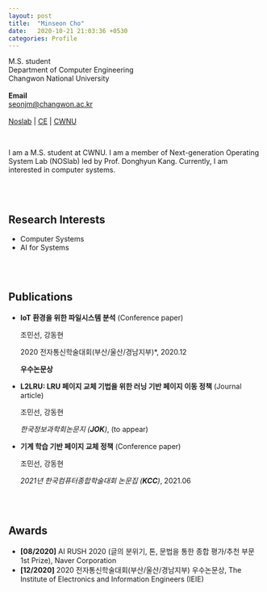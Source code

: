 ```yaml
---
layout: post
title:  "Minseon Cho"
date:   2020-10-21 21:03:36 +0530
categories: Profile
---
```


M.S. student
<br>
Department of Computer Engineering
<br>
Changwon National University
<br>
<br>
**Email**
<br>
seonjm@changwon.ac.kr
<br>
<br>
[Noslab][Noslab] | [CE][CE] | [CWNU][CWNU]

[Noslab]: https://noslab.github.io/
[CE]: http://www.changwon.ac.kr/ce
[CWNU]: http://www.changwon.ac.kr/
<br>

I am a M.S. student at CWNU. I am a member of Next-generation Operating System Lab (NOSlab) led by Prof. Donghyun Kang. Currently, I am interested in computer systems.

<br>

<br>

## Research Interests

- Computer Systems
- AI for Systems

<br>

<br>

## Publications

- **IoT 환경을 위한 파일시스템 분석** (Conference paper)

  조민선, 강동현

  2020 전자통신학술대회(부산/울산/경남지부)*, 2020.12

  **우수논문상**

- **L2LRU: LRU 페이지 교체 기법을 위한 러닝 기반 페이지 이동 정책** (Journal article)

  조민선, 강동현

  *한국정보과학회논문지 (**JOK**)*, (to appear)

- **기계 학습 기반 페이지 교체 정책** (Conference paper)

  조민선, 강동현

  *2021년 한국컴퓨터종합학술대회 논문집 (**KCC**)*, 2021.06

<br>

<br>

## Awards

- **[08/2020]** AI RUSH 2020 (글의 분위기, 톤, 문법을 통한 종합 평가/추천 부문 1st Prize), Naver Corporation
- **[12/2020]** 2020 전자통신학술대회(부산/울산/경남지부) 우수논문상, The Institute of Electronics and Information Engineers (IEIE)

<br>

<br>

<br>
